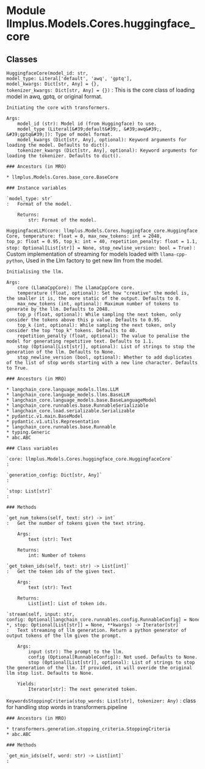 Module llmplus.Models.Cores.huggingface_core
============================================

Classes
-------

`HuggingfaceCore(model_id: str, model_type: Literal['default', 'awq', 'gptq'], model_kwargs: Dict[str, Any] = {}, tokenizer_kwargs: Dict[str, Any] = {})`
:   This is the core class of loading model in awq, gptq, or original format.
        
    
    Initiating the core with transformers.
    
    Args:
        model_id (str): Model id (from Huggingface) to use.
        model_type (Literal[&#39;default&#39;, &#39;awq&#39;, &#39;gptq&#39;]): Type of model format.
        model_kwargs (Dict[str, Any], optional): Keyword arguments for loading the model. Defaults to dict().
        tokenizer_kwargs (Dict[str, Any], optional): Keyword arguments for loading the tokenizer. Defaults to dict().

    ### Ancestors (in MRO)

    * llmplus.Models.Cores.base_core.BaseCore

    ### Instance variables

    `model_type: str`
    :   Format of the model.
        
        Returns:
            str: Format of the model.

`HuggingfaceLLM(core: llmplus.Models.Cores.huggingface_core.HuggingfaceCore, temperature: float = 0, max_new_tokens: int = 2048, top_p: float = 0.95, top_k: int = 40, repetition_penalty: float = 1.1, stop: Optional[List[str]] = None, stop_newline_version: bool = True)`
:   Custom implementation of streaming for models loaded with `llama-cpp-python`, Used in the Llm factory to get new llm from the model.
    
    Initialising the llm.
    
    Args:
        core (LlamaCppCore): The LlamaCppCore core.
        temperature (float, optional): Set how "creative" the model is, the smaller it is, the more static of the output. Defaults to 0.
        max_new_tokens (int, optional): Maximum number of tokens to generate by the llm. Defaults to 2048.
        top_p (float, optional): While sampling the next token, only consider the tokens above this p value. Defaults to 0.95.
        top_k (int, optional): While sampling the next token, only consider the top "top_k" tokens. Defaults to 40.
        repetition_penalty (float, optional): The value to penalise the model for generating repetitive text. Defaults to 1.1.
        stop (Optional[List[str]], optional): List of strings to stop the generation of the llm. Defaults to None.
        stop_newline_version (bool, optional): Whether to add duplicates of the list of stop words starting with a new line character. Defaults to True.

    ### Ancestors (in MRO)

    * langchain_core.language_models.llms.LLM
    * langchain_core.language_models.llms.BaseLLM
    * langchain_core.language_models.base.BaseLanguageModel
    * langchain_core.runnables.base.RunnableSerializable
    * langchain_core.load.serializable.Serializable
    * pydantic.v1.main.BaseModel
    * pydantic.v1.utils.Representation
    * langchain_core.runnables.base.Runnable
    * typing.Generic
    * abc.ABC

    ### Class variables

    `core: llmplus.Models.Cores.huggingface_core.HuggingfaceCore`
    :

    `generation_config: Dict[str, Any]`
    :

    `stop: List[str]`
    :

    ### Methods

    `get_num_tokens(self, text: str) ‑> int`
    :   Get the number of tokens given the text string.
        
        Args:
            text (str): Text
        
        Returns:
            int: Number of tokens

    `get_token_ids(self, text: str) ‑> List[int]`
    :   Get the token ids of the given text.
        
        Args:
            text (str): Text
        
        Returns:
            List[int]: List of token ids.

    `stream(self, input: str, config: Optional[langchain_core.runnables.config.RunnableConfig] = None, *, stop: Optional[List[str]] = None, **kwargs) ‑> Iterator[str]`
    :   Text streaming of llm generation. Return a python generator of output tokens of the llm given the prompt.
        
        Args:
            input (str): The prompt to the llm.
            config (Optional[RunnableConfig]): Not used. Defaults to None.
            stop (Optional[List[str]], optional): List of strings to stop the generation of the llm. If provided, it will overide the original llm stop list. Defaults to None.
        
        Yields:
            Iterator[str]: The next generated token.

`KeywordsStoppingCriteria(stop_words: List[str], tokenizer: Any)`
:   class for handling stop words in transformers.pipeline

    ### Ancestors (in MRO)

    * transformers.generation.stopping_criteria.StoppingCriteria
    * abc.ABC

    ### Methods

    `get_min_ids(self, word: str) ‑> List[int]`
    :